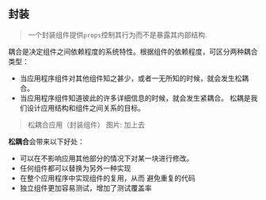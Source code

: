 ## 封装
> 一个封装组件提供`props`控制其行为而不是暴露其内部结构.

耦合是决定组件之间依赖程度的系统特性。根据组件的依赖程度，可区分两种耦合类型：
  - 当应用程序组件对其他组件知之甚少，或者一无所知的时候，就会发生松耦合。
  - 当应用程序组件知道彼此的许多详细信息的时候，就会发生紧耦合。
松耦是我们设计应用结构和组件之间关系的目标。

> 松耦合应用（封装组件）
图片: 加上去

**松耦合**会带来以下好处：

- 可以在不影响应用其他部分的情况下对某一块进行修改。
- 任何组件都可以替换为另外一种实现
- 在整个应用程序中实现组件的复用，从而 避免重复的代码
- 独立组件更加容易测试，增加了测试覆盖率

